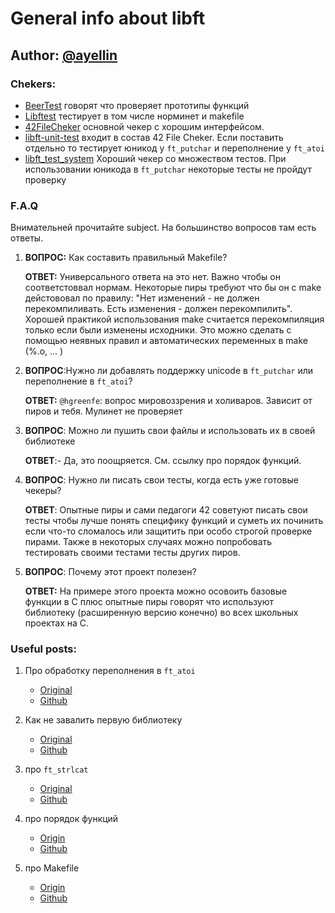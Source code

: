 # General info about libft

## Author: [@ayellin](https://profile.intra.42.fr/users/ayellin)

### Chekers:

- [BeerTest](https://github.com/Dgreat21/21libftbeertest)
 говорят что проверяет прототипы функций
- [Libftest](https://github.com/jtoty/Libftest)
тестирует в том числе норминет и makefile 
- [42FileCheker](https://github.com/jgigault/42FileChecker)
основной чекер с хорошим интерфейсом. 
- [libft-unit-test](https://github.com/alelievr/libft-unit-test)
 входит в состав 42 File Cheker. Если поставить отдельно то тестирует
 юникод у `ft_putchar` и переполнение у `ft_atoi`
- [libft_test_system](https://github.com/sitlcead/42_libft_test_system)
  Хороший чекер со множеcтвом тестов. При использовании юникода в `ft_putchar` некоторые тесты не пройдут проверку

### F.A.Q

Внимательней прочитайте subject. На большинство вопросов там есть ответы.

1) **ВОПРОС:** Как составить правильный Makefile?

   **ОТВЕТ:** Универсального ответа на это нет. Важно чтобы он соответстоввал нормам. Некоторые пиры требуют что бы он с make дейстововал по правилу: "Нет изменений - не должен перекомпиливать. Есть изменения - должен перекомпилить". Хорошей практикой использования make считается перекомпиляция только если были изменены исходники. Это можно сделать с помощью неявныx правил и автоматических переменных в make (%.o, ... )
   
2) **ВОПРОС**:Нужно ли добавлять поддержку unicode в `ft_putchar` или переполнение в `ft_atoi`?
   
   **ОТВЕТ:** `@hgreenfe`: вопрос мировоззрения и холиваров. Зависит от пиров и тебя. Мулинет не проверяет
   
3) **ВОПРОС**: Можно ли пушить свои файлы и использовать их в своей библиотеке

   **ОТВЕТ**:- Да, это поощряется. См. ссылку про порядок функций.

4) **ВОПРОС**: Нужно ли писать свои тесты, когда есть уже готовые чекеры?

   **ОТВЕТ**: Опытные пиры и сами педагоги 42 советуют писать свои тесты чтобы лучше понять специфику функций и суметь их починить если что-то сломалось или защитить при особо строгой проверке пирами. Также в некоторых случаях можно попробовать тестировать своими тестами тесты других пиров.

5) **ВОПРОС**: Почему этот проект полезен?

   **ОТВЕТ:** На примере этого проекта можно осовоить базовые функции в С плюс опытные пиры говорят что используют библиотеку (расширенную версию конечно) во всех школьных проектах на С.

### Useful posts:

1) Про обработку переполнения в `ft_atoi`
   - [Original](https://forum.intra.42.fr/topics/21586/)
   - [Github]()
 
2) Как не завалить первую библиотеку
   - [Original](https://forum.intra.42.fr/topics/19883/)
   - [Github]()
 
3) про `ft_strlcat`
   - [Original](https://forum.intra.42.fr/topics/20387/)
   - [Github](https://github.com/Danilo3/intra_forum/blob/master/libft/strlcat.md)

4) про порядок функций
   - [Origin](https://forum.intra.42.fr/topics/20397/messages)
   - [Github](https://github.com/Danilo3/intra_forum/blob/master/libft/libft_puzzles.md)

5) про Makefile
   - [Origin](https://forum.intra.42.fr/topics/20222/messages)
   - [Github]()
